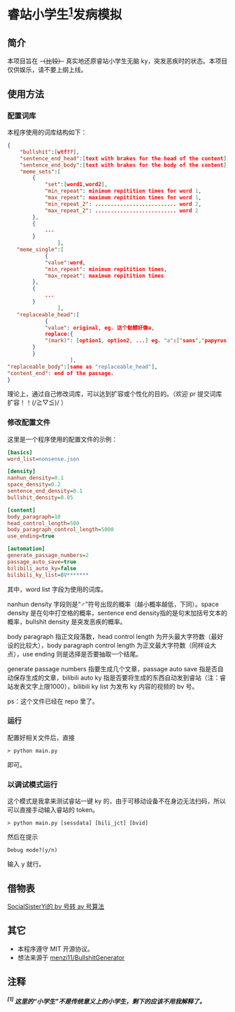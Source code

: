 # 睿站小学生<sup>[1](#1--这里的小学生不是传统意义上的小学生剩下的应该不用我解释了)</sup>发病模拟

## 简介

本项目旨在 ~~（比较）~~ 真实地还原睿站小学生无脑 ky，突发恶疾时的状态。本项目仅供娱乐，请不要上纲上线。

## 使用方法

### 配置词库

本程序使用的词库结构如下：

```json
{
    "bullshit":[wtf??],
    "sentence_end_head":[text with brakes for the head of the content],
    "sentence_end_body":[text with brakes for the body of the content],
    "meme_sets":[
        {
            "set":[word1,word2],
            "min_repeat": minimum repitition times for word 1,
            "max_repeat": maximum repitition times for word 1,
            "min_repeat_2": .......................... word 2,
            "max_repeat_2": .......................... word 2
        },
        {
            ...
        }
    			],
   "meme_single":[
            {
            "value":word,
            "min_repeat": minimum repitition times,
            "max_repeat": maximum repitition times
        },
        {
            ...
        }
            	],
   "replaceable_head":[
            {
            "value": original, eg. 这个骷髅好像a,
            replace:{
            "(mark)": [option1, option2, ...] eg. "a":['sans','papyrus'], result: "这个骷髅好像sans", etc.
        }
        }
            		],
"replaceable_body":[same as "replaceable_head"],
"content_end": end of the passage.
}
```

理论上，通过自己修改词库，可以达到扩容或个性化的目的。（欢迎 pr 提交词库扩容！！(/≧▽≦)/  ）

### 修改配置文件

这里是一个程序使用的配置文件的示例：

```ini
[basics]
word_list=nonsense.json

[density]
nanhun_density=0.1
space_density=0.2
sentence_end_density=0.1
bullshit_density=0.05

[content]
body_paragraph=10
head_control_length=500
body_paragraph_control_length=5000
use_ending=true

[automation]
generate_passage_numbers=2
passage_auto_save=true
bilibili_auto_ky=false
bilibili_ky_list=BV*******
```

其中，word list 字段为使用的词库。

nanhun density 字段则是“♂”符号出现的概率（越小概率越低，下同）。space density 是在句中打空格的概率，sentence end density指的是句末加括号文本的概率，bullshit density 是突发恶疾的概率。

body paragraph 指正文段落数，head control length 为开头最大字符数（最好设的比较大），body paragraph control length 为正文最大字符数（同样设大点），use ending 则是选择是否要抽取一个结尾。

generate passage numbers 指要生成几个文章，passage auto save 指是否自动保存生成的文章，bilibili auto ky 指是否要将生成的东西自动发到睿站（注：睿站发表文字上限1000），bilibili ky list 为发布 ky 内容的视频的 bv 号。

ps：这个文件已经在 repo 里了。

### 运行

配置好相关文件后，直接

```
> python main.py
```

即可。

### 以调试模式运行

这个模式是我拿来测试睿站一键 ky 的，由于可移动设备不在身边无法扫码，所以可以直接手动输入睿站的 token。

```
> python main.py [sessdata] [bili_jct] [bvid]
```

然后在提示

```
Debug mode?(y/n)
```

输入 y 就行。

## 借物表

[SocialSisterYi的 bv 号转 av 号算法](https://github.com/SocialSisterYi/bilibili-API-collect/blob/master/other/bvid_desc.md)

## 其它

- 本程序遵守 MIT 开源协议。
- 想法来源于 [menzi11/BullshitGenerator](https://github.com/menzi11/BullshitGenerator)

## 注释

##### <sup>[1]</sup>  这里的“小学生”不是传统意义上的小学生，剩下的应该不用我解释了。
